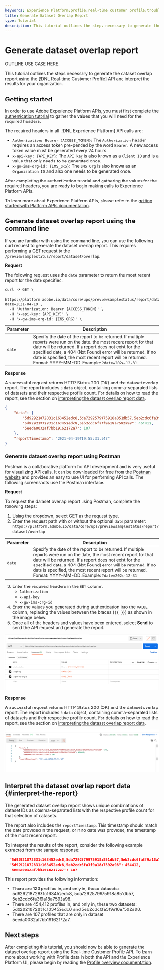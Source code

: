 ```yaml
---
keywords: Experience Platform;profile;real-time customer profile;troubleshooting;API;reporting;dataset overlap report;profile data
title: Generate Dataset Overlap Report
type: Tutorial
description: This tutorial outlines the steps necessary to generate the dataset overlap report using the Real-time Customer Profile API.
---
```


# Generate dataset overlap report

OUTLINE USE CASE HERE.

This tutorial outlines the steps necessary to generate the dataset overlap report using the [!DNL Real-time Customer Profile] API and interpret the results for your organization.

## Getting started

In order to use Adobe Experience Platform APIs, you must first complete the [authentication tutorial](https://www.adobe.com/go/platform-api-authentication-en) to gather the values that you will need for the required headers. 

The required headers in all [!DNL Experience Platform] API calls are:

* `Authorization: Bearer {ACCESS_TOKEN}`: The `Authorization` header requires an access token pre-pended by the word `Bearer`. A new access token value must be generated every 24 hours.
* `x-api-key: {API_KEY}`: The `API key` is also known as a `Client ID` and is a value that only needs to be generated once.
* `x-gw-ims-org-id: {IMS_ORG}`: The `IMS Org` is also known as an `Organization ID` and also one needs to be generated once.

After completing the authentication tutorial and gathering the values for the required headers, you are ready to begin making calls to Experience Platform APIs.

To learn more about Experience Platform APIs, please refer to the [getting started with Platform APIs documentation](../../landing/api-guide.md). 

## Generate dataset overlap report using the command line

If you are familiar with using the command line, you can use the following curl request to generate the dataset overlap report. This requires performing a GET request to the `/previewsamplestatus/report/dataset/overlap`.

**Request**

The following request uses the `date` parameter to return the most recent report for the date specified.

```shell
curl -X GET \
  https://platform.adobe.io/data/core/ups/previewsamplestatus/report/dataset/overlap?date=2021-04-19 \
  -H 'Authorization: Bearer {ACCESS_TOKEN}' \
  -H 'x-api-key: {API_KEY}' \
  -H 'x-gw-ims-org-id: {IMS_ORG}' \
```

|Parameter|Description|
|---|---|
|`date`| Specify the date of the report to be returned. If multiple reports were run on the date, the most recent report for that date will be returned. If a report does not exist for the specified date, a 404 (Not Found) error will be returned. If no date is specified, the most recent report will be returned. Format: YYYY-MM-DD. Example: `?date=2024-12-31`|

**Response**

A successful request returns HTTP Status 200 (OK) and the dataset overlap report. The report includes a `data` object, containing comma-separated lists of datasets and their respective profile count. For details on how to read the report, see the section on [interpreting the dataset overlap report data](#interpret-the-report).

```json
{
    "data": {
        "5d92921872831c163452edc8,5da7292579975918a851db57,5eb2cdc6fa3f9a18a7592a98": 123,
        "5d92921872831c163452edc8,5eb2cdc6fa3f9a18a7592a98": 454412,
        "5eeda0032af7bb19162172a7": 107
    },
    "reportTimestamp": "2021-04-19T19:55:31.147"
}
```

### Generate dataset overlap report using Postman

Postman is a collaborative platform for API development and is very useful for visualizing API calls. It can be downloaded for free from the [Postman website](https://www.postman.com) and provides an easy to use UI for performing API calls. The following screenshots use the Postman interface.

**Request**

To request the dataset overlap report using Postman, complete the following steps:

1. Using the dropdown, select GET as the request type.
2. Enter the request path with or without the optional `date` parameter:
   `https://platform.adobe.io/data/core/ups/previewsamplestatus/report/dataset/overlap`

|Parameter|Description|
|---|---|
|`date`| Specify the date of the report to be returned. If multiple reports were run on the date, the most recent report for that date will be returned. If a report does not exist for the specified date, a 404 (Not Found) error will be returned. If no date is specified, the most recent report will be returned. Format: YYYY-MM-DD. Example: `?date=2024-12-31`|

3. Enter the required headers in the `KEY` column: 
    * `Authorization`
    * `x-api-key`
    * `x-gw-ims-org-id`
4. Enter the values you generated during authentication into the `VALUE` column, replacing the values between the braces (`{{ }}`) as shown in the image below.
5. Once all of the headers and values have been entered, select **Send** to send the API request and generate the report.

![](../images/dataset-overlap-report/postman-request.png)

**Response**

A successful request returns HTTP Status 200 (OK) and the dataset overlap report. The report includes a `data` object, containing comma-separated lists of datasets and their respective profile count. For details on how to read the report, see the section on [interpreting the dataset overlap report data](#interpret-the-report).

![](../images/dataset-overlap-report/postman-response.png)

## Interpret the dataset overlap report data {#interpret-the-report}

The generated dataset overlap report shows unique combinations of dataset IDs as comma-separated lists with the respective profile count for that selection of datasets. 

The report also includes the `reportTimestamp`. This timestamp should match the date provided in the request, or if no date was provided, the timestamp of the most recent report.

To interpret the results of the report, consider the following example, extracted from the sample response:

```json
  "5d92921872831c163452edc8,5da7292579975918a851db57,5eb2cdc6fa3f9a18a7592a98": 123,
  "5d92921872831c163452edc8,5eb2cdc6fa3f9a18a7592a98": 454412,
  "5eeda0032af7bb19162172a7": 107
```

This report provides the following information:
* There are 123 profiles in, and only in, these datasets: 5d92921872831c163452edc8, 5da7292579975918a851db57, 5eb2cdc6fa3f9a18a7592a98.
* There are 454,412 profiles in, and only in, these two datasets: 5d92921872831c163452edc8 and 5eb2cdc6fa3f9a18a7592a98.
* There are 107 profiles that are only in dataset 5eeda0032af7bb19162172a7.

## Next steps

After completing this tutorial, you should now be able to generate the dataset overlap report using the Real-time Customer Profile API. To learn more about working with Profile data in both the API and the Experience Platform UI, please begin by reading the [Profile overview documentation](../home.md).


